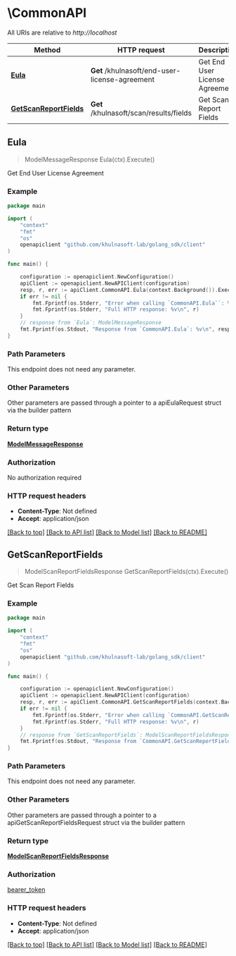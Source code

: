 # \CommonAPI

All URIs are relative to *http://localhost*

Method | HTTP request | Description
------------- | ------------- | -------------
[**Eula**](CommonAPI.md#Eula) | **Get** /khulnasoft/end-user-license-agreement | Get End User License Agreement
[**GetScanReportFields**](CommonAPI.md#GetScanReportFields) | **Get** /khulnasoft/scan/results/fields | Get Scan Report Fields



## Eula

> ModelMessageResponse Eula(ctx).Execute()

Get End User License Agreement



### Example

```go
package main

import (
	"context"
	"fmt"
	"os"
	openapiclient "github.com/khulnasoft-lab/golang_sdk/client"
)

func main() {

	configuration := openapiclient.NewConfiguration()
	apiClient := openapiclient.NewAPIClient(configuration)
	resp, r, err := apiClient.CommonAPI.Eula(context.Background()).Execute()
	if err != nil {
		fmt.Fprintf(os.Stderr, "Error when calling `CommonAPI.Eula``: %v\n", err)
		fmt.Fprintf(os.Stderr, "Full HTTP response: %v\n", r)
	}
	// response from `Eula`: ModelMessageResponse
	fmt.Fprintf(os.Stdout, "Response from `CommonAPI.Eula`: %v\n", resp)
}
```

### Path Parameters

This endpoint does not need any parameter.

### Other Parameters

Other parameters are passed through a pointer to a apiEulaRequest struct via the builder pattern


### Return type

[**ModelMessageResponse**](ModelMessageResponse.md)

### Authorization

No authorization required

### HTTP request headers

- **Content-Type**: Not defined
- **Accept**: application/json

[[Back to top]](#) [[Back to API list]](../README.md#documentation-for-api-endpoints)
[[Back to Model list]](../README.md#documentation-for-models)
[[Back to README]](../README.md)


## GetScanReportFields

> ModelScanReportFieldsResponse GetScanReportFields(ctx).Execute()

Get Scan Report Fields



### Example

```go
package main

import (
	"context"
	"fmt"
	"os"
	openapiclient "github.com/khulnasoft-lab/golang_sdk/client"
)

func main() {

	configuration := openapiclient.NewConfiguration()
	apiClient := openapiclient.NewAPIClient(configuration)
	resp, r, err := apiClient.CommonAPI.GetScanReportFields(context.Background()).Execute()
	if err != nil {
		fmt.Fprintf(os.Stderr, "Error when calling `CommonAPI.GetScanReportFields``: %v\n", err)
		fmt.Fprintf(os.Stderr, "Full HTTP response: %v\n", r)
	}
	// response from `GetScanReportFields`: ModelScanReportFieldsResponse
	fmt.Fprintf(os.Stdout, "Response from `CommonAPI.GetScanReportFields`: %v\n", resp)
}
```

### Path Parameters

This endpoint does not need any parameter.

### Other Parameters

Other parameters are passed through a pointer to a apiGetScanReportFieldsRequest struct via the builder pattern


### Return type

[**ModelScanReportFieldsResponse**](ModelScanReportFieldsResponse.md)

### Authorization

[bearer_token](../README.md#bearer_token)

### HTTP request headers

- **Content-Type**: Not defined
- **Accept**: application/json

[[Back to top]](#) [[Back to API list]](../README.md#documentation-for-api-endpoints)
[[Back to Model list]](../README.md#documentation-for-models)
[[Back to README]](../README.md)

